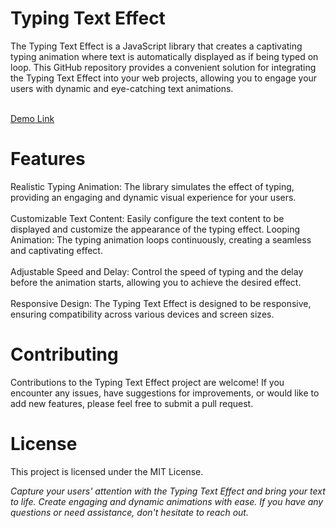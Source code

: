 <h1>Typing Text Effect</h1>
The Typing Text Effect is a JavaScript library that creates a captivating typing animation where text is automatically displayed as if being typed on loop. This GitHub repository provides a convenient solution for integrating the Typing Text Effect into your web projects, allowing you to engage your users with dynamic and eye-catching text animations.<br><br>

<a href="https://jo-erl.github.io/Typingtext">Demo Link</a>


<h1>Features</h1>
Realistic Typing Animation: The library simulates the effect of typing, providing an engaging and dynamic visual experience for your users.<br><br>
Customizable Text Content: Easily configure the text content to be displayed and customize the appearance of the typing effect.
Looping Animation: The typing animation loops continuously, creating a seamless and captivating effect.<br><br>
Adjustable Speed and Delay: Control the speed of typing and the delay before the animation starts, allowing you to achieve the desired effect.<br><br>
Responsive Design: The Typing Text Effect is designed to be responsive, ensuring compatibility across various devices and screen sizes.
    
<h1>Contributing</h1>
Contributions to the Typing Text Effect project are welcome! If you encounter any issues, have suggestions for improvements, or would like to add new features, please feel free to submit a pull request.

<h1>License</h1>
This project is licensed under the MIT License.

<i>Capture your users' attention with the Typing Text Effect and bring your text to life. Create engaging and dynamic animations with ease. If you have any questions or need assistance, don't hesitate to reach out.</i>

